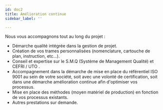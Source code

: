 ```yaml
---
id: doc2
title: Amélioration continue
sidebar_label: ''

---
```

Nous vous accompagnons tout au long du projet :

* Démarche qualité intégrée dans la gestion de projet.
* Création de vos trames personnalisées (nomenclature, cartouche de plan, instruction, etc...).
* Conseil et expertise sur le S.M.Q (Système de Management Qualité) et CEFRI / UTO .
* Accompagnement dans la démarche de mise en place du référentiel ISO 9001 au sein de votre société, soit avec une volonté de certification, soit dans une démarche amélioration continue afin d'optimiser vos processus.
* Mise en place des méthodes (moyen matériel de production) en fonction de vos processus existants.
* Autres prestations sur demande.